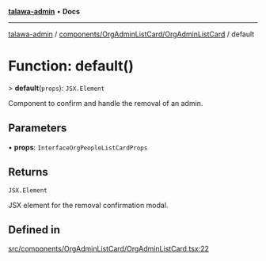 [**talawa-admin**](../../../../README.md) • **Docs**

***

[talawa-admin](../../../../modules.md) / [components/OrgAdminListCard/OrgAdminListCard](../README.md) / default

# Function: default()

\> **default**(`props`): `JSX.Element`

Component to confirm and handle the removal of an admin.

## Parameters

• **props**: `InterfaceOrgPeopleListCardProps`

## Returns

`JSX.Element`

JSX element for the removal confirmation modal.

## Defined in

[src/components/OrgAdminListCard/OrgAdminListCard.tsx:22](https://github.com/PalisadoesFoundation/talawa-admin/blob/084ac7e92dede9766b77e75cf296f40165965140/src/components/OrgAdminListCard/OrgAdminListCard.tsx#L22)
